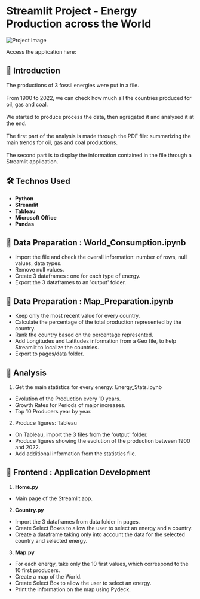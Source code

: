 # Streamlit Project - Energy Production across the World

![Project Image](https://justenergy.com/wp-content/uploads/2023/08/energy-production-and-consumption-on-the-environment.jpeg)

Access the application here:

## 🚀 Introduction

The productions of 3 fossil energies were put in a file.<br><br>
From 1900 to 2022, we can check how much all the countries produced for oil, gas and coal.<br><br>
We started to produce process the data, then agregated it and analysed it at the end.<br><br>
The first part of the analysis is made through the PDF file: summarizing the main trends for oil, gas and coal productions.<br><br>
The second part is to display the information contained in the file through a Streamlit application.

## 🛠️ Technos Used

- **Python**
- **Streamlit**
- **Tableau**
- **Microsoft Office**
- **Pandas**

## 🔑 Data Preparation : World_Consumption.ipynb
- Import the file and check the overall information: number of rows, null values, data types.
- Remove null values.
- Create 3 dataframes : one for each type of energy.
- Export the 3 dataframes to an 'output' folder.

## 🔑 Data Preparation : Map_Preparation.ipynb
- Keep only the most recent value for every country.
- Calculate the percentage of the total production represented by the country.
- Rank the country based on the percentage represented.
- Add Longitudes and Latitudes information from a Geo file, to help Streamlit to localize the countries.
- Export to pages/data folder.

## 🔑 Analysis

1. Get the main statistics for every energy: Energy_Stats.ipynb
- Evolution of the Production every 10 years.
- Growth Rates for Periods of major increases.
- Top 10 Producers year by year.
  
2. Produce figures: Tableau
- On Tableau, import the 3 files from the 'output' folder.
- Produce figures showing the evolution of the production between 1900 and 2022.
- Add additional information from the statistics file.

## 🔑 Frontend : Application Development

1. **Home.py**
- Main page of the Streamlit app.

2. **Country.py**
- Import the 3 dataframes from data folder in pages.
- Create Select Boxes to allow the user to select an energy and a country.
- Create a dataframe taking only into account the data for the selected country and selected energy.

3. **Map.py**
- For each energy, take only the 10 first values, which correspond to the 10 first producers.
- Create a map of the World.
- Create Select Box to allow the user to select an energy.
- Print the information on the map using Pydeck.

